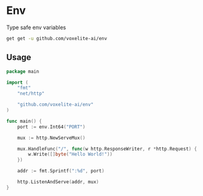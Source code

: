# Env
 
Type safe env variables

```sh
get get -u github.com/voxelite-ai/env
```


## Usage

```go
package main

import (
	"fmt"
	"net/http"

	"github.com/voxelite-ai/env"
)

func main() {
	port := env.Int64("PORT")

	mux := http.NewServeMux()

	mux.HandleFunc("/", func(w http.ResponseWriter, r *http.Request) {
		w.Write([]byte("Hello World!"))
	})

	addr := fmt.Sprintf(":%d", port)

	http.ListenAndServe(addr, mux)
}
```
